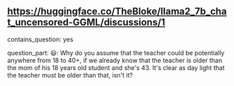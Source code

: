 ## https://huggingface.co/TheBloke/llama2_7b_chat_uncensored-GGML/discussions/1

contains_question: yes

question_part: 😃: Why do you assume that the teacher could be potentially anywhere from 18 to 40+, if we already know that the teacher is older than the mom of his 18 years old student and she's 43. It's clear as day light that the teacher must be older than that, isn't it?